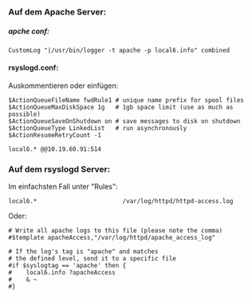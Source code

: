 ### Auf dem Apache Server:

##### apche conf:
```
CustomLog "|/usr/bin/logger -t apache -p local6.info" combined
``` 

#### rsyslogd.conf:

Auskommentieren oder einfügen:

```
$ActionQueueFileName fwdRule1 # unique name prefix for spool files
$ActionQueueMaxDiskSpace 1g   # 1gb space limit (use as much as possible)
$ActionQueueSaveOnShutdown on # save messages to disk on shutdown
$ActionQueueType LinkedList   # run asynchronously
$ActionResumeRetryCount -1

local6.* @@10.19.60.91:514
```


### Auf dem rsyslogd Server:

Im einfachsten Fall unter "Rules":
```
local6.*                        /var/log/httpd/httpd-access.log
```

Oder:
```
# Write all apache logs to this file (please note the comma)
#$template apacheAccess,"/var/log/httpd/apache_access_log"

# If the log's tag is "apache" and matches
# the defined level, send it to a specific file
#if $syslogtag == 'apache' then {
#    local6.info ?apacheAccess
#    & ~
#}
```

